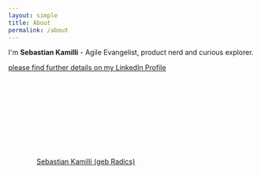 ```yaml
---
layout: simple
title: About
permalink: /about
---
```

I'm **Sebastian Kamilli** - Agile Evangelist, product nerd and curious explorer. 

[please find further details on my LinkedIn Profile](https://www.linkedin.com/in/sebastiankamilli)

<script src="https://platform.linkedin.com/badges/js/profile.js" async defer type="text/javascript"></script>

<div class="badge-base LI-profile-badge" style="padding:4vh 6vw; margin:0 auto" data-locale="de_DE" data-size="medium" data-theme="light" data-type="VERTICAL" data-vanity="sebastiankamilli" data-version="v1"><a class="badge-base__link LI-simple-link" href="https://de.linkedin.com/in/sebastiankamilli?trk=profile-badge">Sebastian Kamilli (geb Radics)</a></div>
              